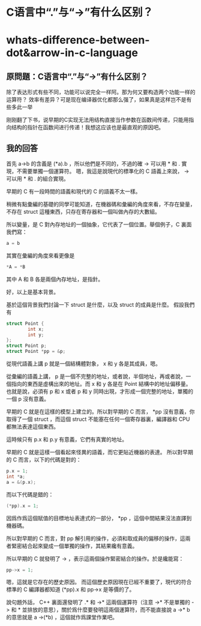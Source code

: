# C语言中“.”与“->”有什么区别？
# whats-difference-between-dot&arrow-in-c-language

## 原問題：C语言中“.”与“->”有什么区别？

除了表达形式有些不同，功能可以说完全一样阿。那为何又要构造两个功能一样的运算符？ 效率有差异？可是现在编译器优化都那么强了，如果真是这样岂不是有些多此一举

刚刚翻了下书，说早期的C实现无法用结构直接当作参数在函数间传递，只能用指向结构的指针在函数间进行传递！我想这应该也是最直观的原因吧。

## 我的回答

首先 a->b 的含義是 (*a).b ，所以他們是不同的，不過的確 -> 可以用 * 和 . 實現，不需要單獨一個運算符。 嗯，我這是說現代的標準化的 C 語義上來說， -> 可以用 * 和 . 的組合實現。

早期的 C 有一段時間的語義和現代的 C 的語義不太一樣。

稍微有點彙編的基礎的同學可能知道，在機器碼和彙編的角度來看，不存在變量，不存在 struct 這種東西，只存在寄存器和一個叫做內存的大數組。

所以變量，是 C 對內存地址的一個抽象，它代表了一個位置。舉個例子，C 裏面我們寫：

```c
a = b
```

其實在彙編的角度來看更像是

```c
*A = *B
```

其中 A 和 B 各是兩個內存地址，是指針。

好，以上是基本背景。

基於這個背景我們討論一下 struct 是什麼，以及 struct 的成員是什麼。 假設我們有

```c
struct Point {
        int x;
        int y;
};
struct Point p;
struct Point *pp = &p;
```


從現代語義上講 p 就是一個結構體對象， x 和 y 各是其成員，嗯。

從彙編的語義上講， p 是一個不完整的地址，或者說，半個地址，再或者說，一個指向的東西是虛構出來的地址。而 x 和 y 各是在 Point 結構中的地址偏移量。也就是說，必須有 p 和 x 或者 p 和 y 同時出現，才形成一個完整的地址，單獨的一個 p 沒有意義。

早期的 C 就是在這樣的模型上建立的。所以對早期的 C 而言， *pp 沒有意義，你取得了一個 struct ，而這個 struct 不能塞在任何一個寄存器裏，編譯器和 CPU 都無法表達這個東西。

這時候只有 p.x 和 p.y 有意義，它們有真實的地址。

早期的 C 就是這樣一個看起來怪異的語義，而它更貼近機器的表達。 所以對早期的 C 而言，以下的代碼是對的：

```c
p.x = 1;
int *a;
a = &(p.x);
```


而以下代碼是錯的：

```c
(*pp).x = 1;
```


因爲作爲這個賦值的目標地址表達式的一部分， *pp ，這個中間結果沒法直譯到機器碼。

所以對早期的 C 而言，對 pp 解引用的操作，必須和取成員的偏移的操作，這兩者緊密結合起來變成一個單獨的操作，其結果纔有意義。

所以早期的 C 就發明了 -> ，表示這兩個操作緊密結合的操作。於是纔能寫：

```c
pp->x = 1;
```

嗯，這就是它存在的歷史原因。 而這個歷史原因現在已經不重要了，現代的符合標準的 C 編譯器都知道 (*pp).x 和 pp->x 是等價的了。

說句題外話， C++ 裏面還發明了 .* 和 ->* 這兩個運算符（注意 ->* 不是單獨的 -> 和 * 並排放的意思），關於爲什麼要發明這兩個運算符，而不能直接說 a ->* b 的意思就是 a ->(*b) ，這個就作爲課堂作業吧。